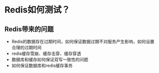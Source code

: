# Redis如何测试？

## Redis带来的问题

- Redis的数据存在过期时间，如何保证数据过期不对服务产生影响，如何设置合理的过期时间
- redis缓存雪崩、缓存击穿、缓存穿透
- 数据库和缓存如何保证双写一致性的问题
- 如何保证数据库和redis缓存事务